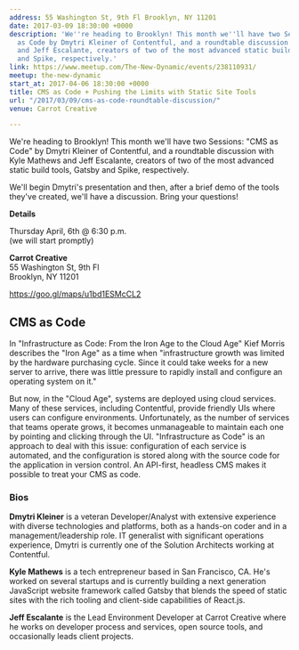 ```yaml
---
address: 55 Washington St, 9th Fl Brooklyn, NY 11201
date: 2017-03-09 18:30:00 +0000
description: 'We''re heading to Brooklyn! This month we''ll have two Sessions: CMS
  as Code by Dmytri Kleiner of Contentful, and a roundtable discussion with Kyle Mathews
  and Jeff Escalante, creators of two of the most advanced static build tools, Gatsby
  and Spike, respectively.'
link: https://www.meetup.com/The-New-Dynamic/events/238110931/
meetup: the-new-dynamic
start_at: 2017-04-06 18:30:00 +0000
title: CMS as Code + Pushing the Limits with Static Site Tools
url: "/2017/03/09/cms-as-code-roundtable-discussion/"
venue: Carrot Creative

---
```

We're heading to Brooklyn! This month we'll have two Sessions: "CMS as Code" by Dmytri Kleiner of Contentful, and a roundtable discussion with Kyle Mathews and Jeff Escalante, creators of two of the most advanced static build tools, Gatsby and Spike, respectively.

We'll begin Dmytri's presentation and then, after a brief demo of the tools they've created, we'll have a discussion. Bring your questions!


**Details**

Thursday April, 6th @ 6:30 p.m.   
(we will start promptly)


**Carrot Creative**  
55 Washington St, 9th Fl  
Brooklyn, NY 11201   

<https://goo.gl/maps/u1bd1ESMcCL2>



## CMS as Code

In "Infrastructure as Code: From the Iron Age to the Cloud Age" Kief Morris describes the "Iron Age" as a time when "infrastructure growth was limited by the hardware purchasing cycle. Since it could take weeks for a new server to arrive, there was little pressure to rapidly install and configure an operating system on it."


But now, in the "Cloud Age", systems are deployed using cloud services. Many of these services, including Contentful, provide friendly UIs where users can configure environments. Unfortunately, as the number of services that teams operate grows, it becomes unmanageable to maintain each one by pointing and clicking through the UI. "Infrastructure as Code" is an approach to deal with this issue: configuration of each service is automated, and the configuration is stored along with the source code for the application in version control. An API-first, headless CMS makes it possible to treat your CMS as code.



### Bios

**Dmytri Kleiner** is a veteran Developer/Analyst with extensive experience with diverse technologies and platforms, both as a hands-on coder and in a management/leadership role. IT generalist with significant operations experience, Dmytri is currently one of the Solution Architects working at Contentful.

**Kyle Mathews** is a tech entrepreneur based in San Francisco, CA. He's worked on several startups and is currently building a next generation JavaScript website framework called Gatsby that blends the speed of static sites with the rich tooling and client-side capabilities of React.js.

**Jeff Escalante** is the Lead Environment Developer at Carrot Creative where he works on developer process and services, open source tools, and occasionally leads client projects.

